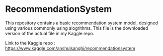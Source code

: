 # RecommendationSystem

This repository contains a basic recommendation system model, designed using various commonly using alogrithms. This file is the downloaded version of the actual file in my Kaggle repo. 

Link to the Kaggle repo : https://www.kaggle.com/anshulsanghi/recommendationsystem
